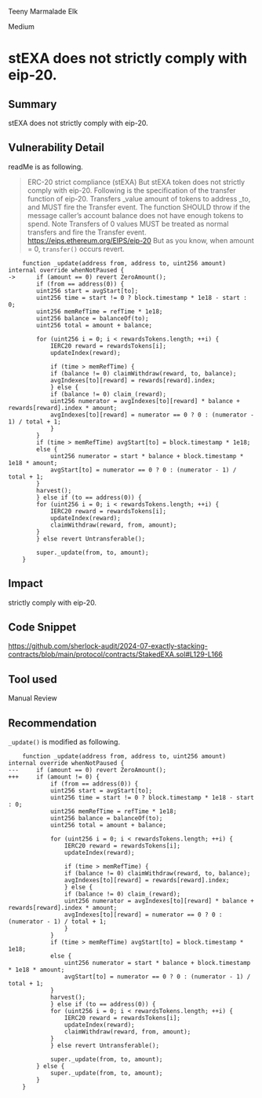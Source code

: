 Teeny Marmalade Elk

Medium

# stEXA does not strictly comply with eip-20.

## Summary
stEXA does not strictly comply with eip-20.
## Vulnerability Detail
readMe is as following.
>ERC-20 strict compliance (stEXA)
But stEXA token does not strictly comply with eip-20.
Following is the specification of the transfer function of eip-20.
>Transfers _value amount of tokens to address _to, and MUST fire the Transfer event. The function SHOULD throw if the message caller’s account balance does not have enough tokens to spend.
>Note Transfers of 0 values MUST be treated as normal transfers and fire the Transfer event.
https://eips.ethereum.org/EIPS/eip-20
But as you know, when amount = 0, `transfer()` occurs revert.
```solidity
    function _update(address from, address to, uint256 amount) internal override whenNotPaused {
->      if (amount == 0) revert ZeroAmount();
        if (from == address(0)) {
        uint256 start = avgStart[to];
        uint256 time = start != 0 ? block.timestamp * 1e18 - start : 0;
        uint256 memRefTime = refTime * 1e18;
        uint256 balance = balanceOf(to);
        uint256 total = amount + balance;

        for (uint256 i = 0; i < rewardsTokens.length; ++i) {
            IERC20 reward = rewardsTokens[i];
            updateIndex(reward);

            if (time > memRefTime) {
            if (balance != 0) claimWithdraw(reward, to, balance);
            avgIndexes[to][reward] = rewards[reward].index;
            } else {
            if (balance != 0) claim_(reward);
            uint256 numerator = avgIndexes[to][reward] * balance + rewards[reward].index * amount;
            avgIndexes[to][reward] = numerator == 0 ? 0 : (numerator - 1) / total + 1;
            }
        }
        if (time > memRefTime) avgStart[to] = block.timestamp * 1e18;
        else {
            uint256 numerator = start * balance + block.timestamp * 1e18 * amount;
            avgStart[to] = numerator == 0 ? 0 : (numerator - 1) / total + 1;
        }
        harvest();
        } else if (to == address(0)) {
        for (uint256 i = 0; i < rewardsTokens.length; ++i) {
            IERC20 reward = rewardsTokens[i];
            updateIndex(reward);
            claimWithdraw(reward, from, amount);
        }
        } else revert Untransferable();

        super._update(from, to, amount);
    }

```
## Impact
strictly comply with eip-20.
## Code Snippet
https://github.com/sherlock-audit/2024-07-exactly-stacking-contracts/blob/main/protocol/contracts/StakedEXA.sol#L129-L166
## Tool used

Manual Review

## Recommendation
`_update()` is modified as following.
```solidity
    function _update(address from, address to, uint256 amount) internal override whenNotPaused {
---     if (amount == 0) revert ZeroAmount();
+++     if (amount != 0) {
            if (from == address(0)) {
            uint256 start = avgStart[to];
            uint256 time = start != 0 ? block.timestamp * 1e18 - start : 0;
            uint256 memRefTime = refTime * 1e18;
            uint256 balance = balanceOf(to);
            uint256 total = amount + balance;

            for (uint256 i = 0; i < rewardsTokens.length; ++i) {
                IERC20 reward = rewardsTokens[i];
                updateIndex(reward);

                if (time > memRefTime) {
                if (balance != 0) claimWithdraw(reward, to, balance);
                avgIndexes[to][reward] = rewards[reward].index;
                } else {
                if (balance != 0) claim_(reward);
                uint256 numerator = avgIndexes[to][reward] * balance + rewards[reward].index * amount;
                avgIndexes[to][reward] = numerator == 0 ? 0 : (numerator - 1) / total + 1;
                }
            }
            if (time > memRefTime) avgStart[to] = block.timestamp * 1e18;
            else {
                uint256 numerator = start * balance + block.timestamp * 1e18 * amount;
                avgStart[to] = numerator == 0 ? 0 : (numerator - 1) / total + 1;
            }
            harvest();
            } else if (to == address(0)) {
            for (uint256 i = 0; i < rewardsTokens.length; ++i) {
                IERC20 reward = rewardsTokens[i];
                updateIndex(reward);
                claimWithdraw(reward, from, amount);
            }
            } else revert Untransferable();

            super._update(from, to, amount);
        } else {
            super._update(from, to, amount);
        }
    }

```
